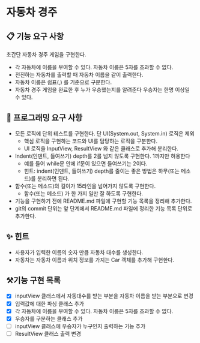 # 자동차 경주

## 📋 기능 요구 사항

초간단 자동차 경주 게임을 구현한다.

- 각 자동차에 이름을 부여할 수 있다. 자동차 이름은 5자를 초과할 수 없다.
- 전진하는 자동차를 출력할 때 자동차 이름을 같이 출력한다.
- 자동차 이름은 쉼표(,) 를 기준으로 구분한다.
- 자동차 경주 게임을 완료한 후 누가 우승했는지를 알려준다 우승자는 한명 이상일 수 있다.

## 🚀 프로그래밍 요구 사항

- 모든 로직에 단위 테스트를 구현한다. 단 UI(System.out, System.in) 로직은 제외
  - 핵심 로직을 구현하는 코드와 UI를 담당하는 로직을 구분한다.
  - UI 로직을 InputView, ResultView 와 같은 클래스로 추가해 분리한다.
- Indent(인덴트, 들여쓰기) depth를 2를 넘지 않도록 구현한다. 1까지만 허용한다
  - 예를 들어 while문 안에 if문이 있으면 들여쓰기는 2이다.
  - 힌트: indent(인덴트, 들여쓰기) depth를 줄이는 좋은 방법은 하무(또는 메소드)를 분리하면 된다.
- 함수(또는 메소드)의 길이가 15라인을 넘어가지 않도록 구현한다.
  - 함수(또는 메소드) 가 한 가지 일만 잘 하도록 구현한다.
- 기능을 구현하기 전에 README.md 파일에 구현할 기능 목록을 정리해 추가한다.
- git의 commit 단위는 앞 단계에서 README.md 파일에 정리한 기능 목록 단위로 추가한다.

## ✨ 힌트

- 사용자가 입력한 이름의 숫자 만큼 자동차 대수를 생성한다.
- 자동차는 자동차 이름과 위치 정보를 가지는 Car 객체를 추가해 구현한다.


## ⚒️기능 구현 목록

- [x] inputView 클래스에서 자동대수를 받는 부분을 자동차 이름을 받는 부분으로 변경
- [x] 입력값에 대한 파싱 클래스 추가
- [x] 각 자동차에 이름을 부여할 수 있다. 자동차 이름은 5자를 초과할 수 없다.
- [x] 우승자를 구분하는 클래스 추가
- [ ] inputView 클래스에 우승자가 누구인지 출력하는 기능 추가
- [ ] ResultView 클래스 출력 변경